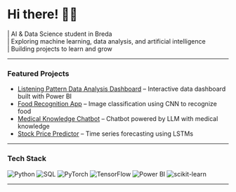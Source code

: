 # Hi there! 👋👋

| AI & Data Science student in Breda  
| Exploring machine learning, data analysis, and artificial intelligence  
| Building projects to learn and grow  

---

### Featured Projects
- [Listening Pattern Data Analysis Dashboard](https://github.com/zpilitowska1/spotify-analysis/tree/main) – Interactive data dashboard built with Power BI  
- [Food Recognition App](https://github.com/zpilitowska1/food-recognition-app) – Image classification using CNN to recognize food  
- [Medical Knowledge Chatbot](https://github.com/zpilitowska1/Medical-Chatbot-Generative-AI) – Chatbot powered by LLM with medical knowledge  
- [Stock Price Predictor](_____) – Time series forecasting using LSTMs  

---

### Tech Stack
![Python](https://img.shields.io/badge/-Python-FFD43B?style=flat-square&logo=python&logoColor=blue)
![SQL](https://img.shields.io/badge/-SQL-4479A1?style=flat-square&logo=mysql&logoColor=white)
![PyTorch](https://img.shields.io/badge/-PyTorch-EE4C2C?style=flat-square&logo=pytorch&logoColor=white)
![TensorFlow](https://img.shields.io/badge/-TensorFlow-FF6F00?style=flat-square&logo=tensorflow&logoColor=white)
![Power BI](https://img.shields.io/badge/-Power%20BI-F2C811?style=flat-square&logo=power-bi&logoColor=black)
![scikit-learn](https://img.shields.io/badge/-scikit--learn-F7931E?style=flat-square&logo=scikit-learn&logoColor=white)

---
